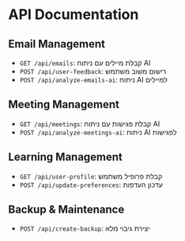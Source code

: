 # API Documentation

## Email Management
- `GET /api/emails`: קבלת מיילים עם ניתוח AI
- `POST /api/user-feedback`: רישום משוב משתמש
- `POST /api/analyze-emails-ai`: ניתוח AI למיילים

## Meeting Management  
- `GET /api/meetings`: קבלת פגישות עם ניתוח AI
- `POST /api/analyze-meetings-ai`: ניתוח AI לפגישות

## Learning Management
- `GET /api/user-profile`: קבלת פרופיל משתמש
- `POST /api/update-preferences`: עדכון העדפות

## Backup & Maintenance
- `POST /api/create-backup`: יצירת גיבוי מלא